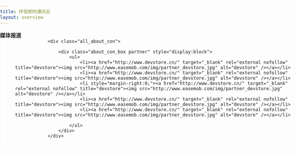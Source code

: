 ```yaml
---
title: 环信即时通讯云
layout: overview
---
```


<style>

.about_con{ width: 735px; height: auto; padding-left: 38px; border-left: 2px solid #f8f8f8; padding-bottom: 30px;}
.about_con_box{ padding-top: 15px; min-height: 400px;}
.partner ul{ width: 100%; height: auto;}
.partner ul li{ width: 33%; float: left; margin-bottom: 20px; width: 182px; height: 72px; border: 1px solid #e5e5e5; margin-right: 58px;}
.partner ul li a{ display: block; width: 182px; height: 72px;}
.partner ul li img{ display: block; width: 100%;}


body,div,dl,dt,dd,ul,ol,li,h1,h2,h3,h4,h5,h6,pre,form,fieldset,input,textarea,p,blockquote,th,td,a{margin:0px;padding:0px;}

img{border:0;}
body input{outline:none;}
ul li{ list-style:none}
em,i{ font-style: normal;}

</style>
<h4 class="entry-title">媒体报道</h4>
  <div class="about_con">
				
				<div class="all_about_con">
					
					<div class="about_con_box partner" style="display:block">
						<ul>
							<li><a href="http://www.devstore.cn/" target="_blank" rel="external nofollow" title="devstore"><img src="http://www.easemob.com/img/partner_devstore.jpg" alt="devstore" /></a></li>
							<li><a href="http://www.devstore.cn/" target="_blank" rel="external nofollow" title="devstore"><img src="http://www.easemob.com/img/partner_devstore.jpg" alt="devstore" /></a></li>
							<li style="margin-right:0;"><a href="http://www.devstore.cn/" target="_blank" rel="external nofollow" title="devstore"><img src="http://www.easemob.com/img/partner_devstore.jpg" alt="devstore" /></a></li>
							<li><a href="http://www.devstore.cn/" target="_blank" rel="external nofollow" title="devstore"><img src="http://www.easemob.com/img/partner_devstore.jpg" alt="devstore" /></a></li>
							<li><a href="http://www.devstore.cn/" target="_blank" rel="external nofollow" title="devstore"><img src="http://www.easemob.com/img/partner_devstore.jpg" alt="devstore" /></a></li>
							
						</ul>
					</div>
				</div>
				
 </div>
